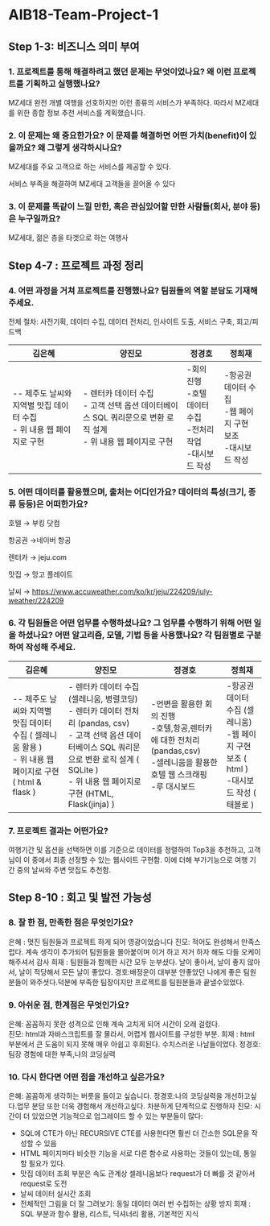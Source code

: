 # AIB18-Team-Project-1

## Step 1-3: 비즈니스 의미 부여
### 1. 프로젝트를 통해 해결하려고 했던 문제는 무엇이었나요? 왜 이런 프로젝트를 기획하고 실행했나요? 
MZ세대 완전 개별 여행을 선호하지만 이런 종류의 서비스가 부족하다. 따라서 MZ세대를 위한 종합 정보 추천 서비스를 계획했습니다. 
### 2. 이 문제는 왜 중요한가요? 이 문제를 해결하면 어떤 가치(benefit)이 있을까요? 왜 그렇게 생각하시나요? 
MZ세대를 주요 고객으로 하는 서비스를 제공할 수 있다.

서비스 부족을 해결하여 MZ세대 고객들을 끌어올 수 있다
### 3. 이 문제를 똑같이 느낄 만한, 혹은 관심있어할 만한 사람들(회사, 분야 등)은 누구일까요? 
MZ세대, 젊은 층을 타겟으로 하는 여행사

## Step 4-7 : 프로젝트 과정 정리 

### 4. 어떤 과정을 거쳐 프로젝트를 진행했나요? 팀원들의 역할 분담도 기재해 주세요.
전체 절차: 사전기획, 데이터 수집, 데이터 전처리, 인사이트 도출, 서비스 구축, 회고/피드백

김은혜 | 양진모 | 정경호 | 정희재
-- | -- | -- | --
-- 제주도 날씨와 지역별 맛집 데이터 수집 <br> - 위 내용 웹 페이지로 구현 | - 렌터카 데이터 수집 <br> - 고객 선택 옵션 데이터베이스 SQL 쿼리문으로 변환 로직 설계 <br> - 위 내용 웹 페이지로 구현 | -회의 진행 <br> -호텔 데이터 수집 <br> -전처리 작업 <br> -대시보드 작성 | -항공권 데이터 수집 <br> -웹 페이지 구현 보조 <br> -대시보드 작성
### 5. 어떤 데이터를 활용했으며, 출처는 어디인가요? 데이터의 특성(크기, 종류 등등)은 어떠한가요?   
호텔 → 부킹 닷컴

항공권 →네이버 항공

렌터카 → jeju.com

맛집 → 망고 플레이트

날씨 → https://www.accuweather.com/ko/kr/jeju/224209/july-weather/224209
### 6. 각 팀원들은 어떤 업무를 수행하셨나요? 그 업무를 수행하기 위해 어떤 일을 하셨나요? 어떤 알고리즘, 모델, 기법 등을 사용했나요? 각 팀원별로 구분하여 작성해 주세요.  
김은혜 | 양진모 | 정경호 | 정희재
-- | -- | -- | --
-- 제주도 날씨와 지역별 맛집 데이터 수집 ( 셀레니움 활용 ) <br> - 위 내용 웹 페이지로 구현 ( html & flask ) | - 렌터카 데이터 수집 (셀레니움, 병렬코딩) <br> - 렌터카 데이터 전처리 (pandas, csv) <br> - 고객 선택 옵션 데이터베이스 SQL 쿼리문으로 변환 로직 설계 ( SQLite ) <br> - 위 내용 웹 페이지로 구현 (HTML, Flask(jinja) ) | -언변을 활용한 회의 진행 <br> -호텔,항공,렌터카에 대한 전처리(pandas,csv) <br> -셀레니움을 활용한 호텔 웹 스크래핑 <br> -루 대시보드 | -항공권 데이터 수집 (셀레니움) <br> -웹 페이지 구현 보조  ( html ) <br> -대시보드 작성 ( 태블로 )

### 7. 프로젝트 결과는 어떤가요?
여행기간 및 옵션을 선택하면 이를 기준으로 데이터를 정렬하여 Top3을 추천하고, 고객님이 이 중에서 최종 선정할 수 있는 웹사이트 구현함. 이에 더해 부가기능으로 여행 기간 중의 날씨와 주변 맛집도 추천함.

## Step 8-10 : 회고 및 발전 가능성
### 8. 잘 한 점, 만족한 점은 무엇인가요? 
은혜 : 멋진 팀원들과 프로젝트 하게 되어 영광이었습니다 
진모: 적어도 완성해서 만족스럽다. 계속 생각이 추가되어 팀원들을 몰아붙이며 이거 하고 저거 하자 해도 다들 오케이 해주셔서 감사
희재 : 팀원들과 함께한 시간 모두 눈부셨다. 날이 좋아서, 날이 좋지 않아서, 날이 적당해서 모든 날이 좋았다.
경호:배정운이 대부분 안좋았던 나에게 좋은 팀원분들이 와주셧다.덕분에 부족한 팀장이지만 프로젝트를 팀원분들과 끝낼수있었다.
### 9. 아쉬운 점, 한계점은 무엇인가요?
은혜:  꼼꼼하지 못한 성격으로 인해 계속 고치게 되어 시간이 오래 걸렸다.   
진모: html과 자바스크립트를 잘 몰라서, 어렵게 웹사이트를 구성한 부분. 
희재 : html 부분에서 큰 도움이 되지 못해 매우 아쉽고 후회된다. 수치스러운 나날들이었다. 
정경호:팀장 경험에 대한 부족,나의 코딩실력
### 10. 다시 한다면 어떤 점을 개선하고 싶은가요? 
은혜: 꼼꼼하게 생각하는 버릇을 들이고 싶습니다.
정경호:나의 코딩실력을 개선하고싶다.업무 분담 또한 더욱 경험해서 개선하고싶다. 차분하게 단계적으로 진행하자
진모: 시간이 더 있었으면 기능적으로 업그레이드 할 수 있는 부분들이 많다:
- SQL에 CTE가 아닌 RECURSIVE CTE를 사용한다면 훨씬 더 간소한 SQL문을 작성할 수 있음
- HTML 페이지마다 비슷한 기능을 서로 다른 함수로 사용하는 것들이 있는데, 통일할 필요가 있다.
- 맛집 데이터 조회 부분은 속도 관계상 셀레니움보다 request가 더 빠를 것 같아서 request로 도전
- 날씨 데이터 실시간 조회
- 전체적인 그림을 더 잘 그려보기: 동일 데이터 여러 번 수집하는 상황 방지 
희재 : SQL 부분과 함수 활용, 리스트, 딕셔너리 활용, 기본적인 지식 

